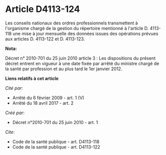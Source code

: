 # Article D4113-124

Les conseils nationaux des ordres professionnels transmettent à l'organisme chargé de la gestion du répertoire mentionné à
l'article D. 4113-118 une mise à jour mensuelle des données issues des opérations prévues aux articles D. 4113-122 et D.
4113-123.

**Nota:**

Décret n° 2010-701 du 25 juin 2010 article 3 : Les dispositions du présent décret entrent en vigueur à une date fixée par
arrêté du ministre chargé de la santé par profession et au plus tard le 1er janvier 2012.

**Liens relatifs à cet article**

_Cité par_:

  - Arrêté du 6 février 2009 - art. 1 (V)
  - Arrêté du 18 avril 2017 - art. 2

_Créé par_:

  - Décret n°2010-701 du 25 juin 2010 - art. 1

_Cite_:

  - Code de la santé publique - art. D4113-118
  - Code de la santé publique - art. D4113-122
